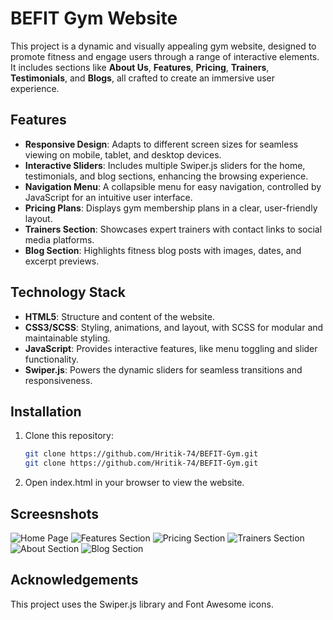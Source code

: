 # BEFIT Gym Website

This project is a dynamic and visually appealing gym website, designed to promote fitness and engage users through a range of interactive elements. It includes sections like **About Us**, **Features**, **Pricing**, **Trainers**, **Testimonials**, and **Blogs**, all crafted to create an immersive user experience.

## Features
- **Responsive Design**: Adapts to different screen sizes for seamless viewing on mobile, tablet, and desktop devices.
- **Interactive Sliders**: Includes multiple Swiper.js sliders for the home, testimonials, and blog sections, enhancing the browsing experience.
- **Navigation Menu**: A collapsible menu for easy navigation, controlled by JavaScript for an intuitive user interface.
- **Pricing Plans**: Displays gym membership plans in a clear, user-friendly layout.
- **Trainers Section**: Showcases expert trainers with contact links to social media platforms.
- **Blog Section**: Highlights fitness blog posts with images, dates, and excerpt previews.

## Technology Stack
- **HTML5**: Structure and content of the website.
- **CSS3/SCSS**: Styling, animations, and layout, with SCSS for modular and maintainable styling.
- **JavaScript**: Provides interactive features, like menu toggling and slider functionality.
- **Swiper.js**: Powers the dynamic sliders for seamless transitions and responsiveness.

## Installation
1. Clone this repository:
   ```bash
   git clone https://github.com/Hritik-74/BEFIT-Gym.git
   git clone https://github.com/Hritik-74/BEFIT-Gym.git
2.  Open index.html in your browser to view the website.

## Screesnshots
![Home Page](images/Home%20page.png)
![Features Section](images/Features%20section.png)
![Pricing Section](images/Pricing%20section.png)
![Trainers Section](images/Trainers%20section.png)
![About Section](images/About%20page.png)
![Blog Section](images/Blog%20page.png)
   

## Acknowledgements
 This project uses the Swiper.js library and Font Awesome icons.